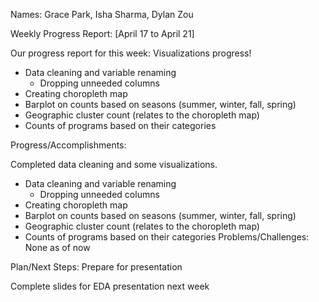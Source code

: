 Names: Grace Park, Isha Sharma, Dylan Zou

Weekly Progress Report: [April 17 to April 21]

Our progress report for this week:
Visualizations progress!
- Data cleaning and variable renaming
    - Dropping unneeded columns
- Creating choropleth map
- Barplot on counts based on seasons (summer, winter, fall, spring)
- Geographic cluster count (relates to the choropleth map)
- Counts of programs based on their categories

Progress/Accomplishments:

Completed data cleaning and some visualizations.
- Data cleaning and variable renaming
    - Dropping unneeded columns
- Creating choropleth map
- Barplot on counts based on seasons (summer, winter, fall, spring)
- Geographic cluster count (relates to the choropleth map)
- Counts of programs based on their categories
Problems/Challenges: None as of now

Plan/Next Steps: Prepare for presentation

Complete slides for EDA presentation next week
